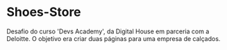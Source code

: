 # Shoes-Store
Desafio do curso 'Devs Academy', da Digital House em parceria com a Deloitte. O objetivo era criar duas páginas para uma empresa de calçados.
